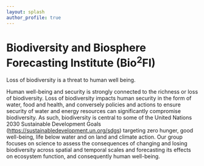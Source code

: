 ```yaml
---
layout: splash
author_profile: true
---
```


# Biodiversity and Biosphere Forecasting Institute (Bio<sup>2</sup>FI)

Loss of biodiversity is a threat to human well being. 

Human well-being and security is strongly connected to the richness or loss of biodiversity. Loss of biodiversity impacts human security in the form of water, food and health, and conversely policies and actions to ensure security of water and energy resources can significantly compromise biodiversity. As such, biodiversity is central to some of the United Nations 2030 Sustainable Development Goals (https://sustainabledevelopment.un.org/sdgs) targeting zero hunger, good well-being, life below water and on land and climate action. Our group focuses on science to assess the consequences of changing and losing biodiversity across spatial and temporal scales and forecasting its effects on ecosystem function, and consequently human well-being.

